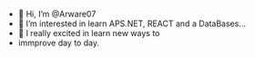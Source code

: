 - 👋 Hi, I’m @Arware07
- 👀 I’m interested in learn APS.NET, REACT and a DataBases...
- 🌱 I really excited in learn new ways to 
- immprove day to day.
<!--- 💞️ I’m looking to collaborate on ...--->
<!-- 📫 How to reach me ...--->

<!---
Arware07/Arware07 is a ✨ special ✨ repository because its `README.md` (this file) appears on your GitHub profile.
You can click the Preview link to take a look at your changes.
--->
